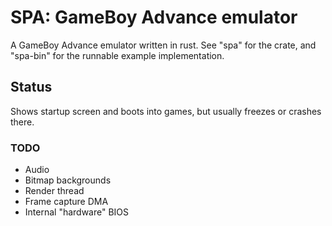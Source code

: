 # SPA: GameBoy Advance emulator
A GameBoy Advance emulator written in rust. See "spa" for the crate, and "spa-bin" for the runnable example implementation.

## Status
Shows startup screen and boots into games, but usually freezes or crashes there.

### TODO
- Audio
- Bitmap backgrounds
- Render thread
- Frame capture DMA
- Internal "hardware" BIOS
